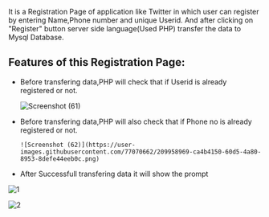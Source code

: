 
<p>It is a Registration Page of application like Twitter in which user can register by entering Name,Phone number and unique Userid.
And after clicking on "Register" button server side language(Used PHP) transfer the data to Mysql Database.</p>
<h2>Features of this Registration Page:</h2>
<ul>
  <li>Before transfering data,PHP will check that if Userid is already registered or not.</li>
  
  
  ![Screenshot (61)](https://user-images.githubusercontent.com/77070662/209958965-d324c3b5-36cf-42d9-825f-f4b96cadf184.png)
  
  
  <li>Before transfering data,PHP will also check that if Phone no is already registered or not.</li>
  
  
    ![Screenshot (62)](https://user-images.githubusercontent.com/77070662/209958969-ca4b4150-60d5-4a80-8953-8defe44eeb0c.png)
    
    
  <li>After Successfull transfering data it will show the prompt</li>
</ul>


![1](https://user-images.githubusercontent.com/77070662/209959042-b7e1578d-ea75-478d-8c6e-d806ce9d9822.png)



![2](https://user-images.githubusercontent.com/77070662/209959047-42127769-ead4-4018-9207-4aea097f4196.png)
